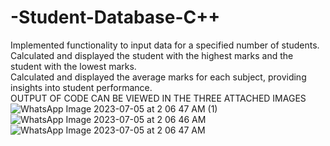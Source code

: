 # -Student-Database-C++
Implemented functionality to input data for a specified number of students. \
 Calculated and displayed the student with the highest marks and the student with the lowest marks. \
 Calculated and displayed the average marks for each subject, providing insights into student performance. \
 OUTPUT OF CODE CAN BE VIEWED IN THE THREE ATTACHED IMAGES \
 ![WhatsApp Image 2023-07-05 at 2 06 47 AM (1)](https://github.com/IbrahimLaeeq/-Student-Database-C-/assets/133008492/f89ce56f-3c9f-41e0-9f4b-7816c2bcb35f)
![WhatsApp Image 2023-07-05 at 2 06 46 AM](https://github.com/IbrahimLaeeq/-Student-Database-C-/assets/133008492/289e2ee8-19df-4e11-a243-326087693329)
![WhatsApp Image 2023-07-05 at 2 06 47 AM](https://github.com/IbrahimLaeeq/-Student-Database-C-/assets/133008492/254de39c-cf88-48fa-b461-c44337c881c1)

